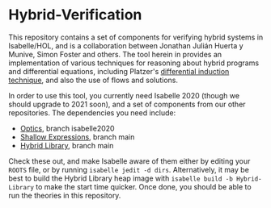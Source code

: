 # Hybrid-Verification

This repository contains a set of components for verifying hybrid systems in Isabelle/HOL, and is a collaboration between Jonathan Julián Huerta y Munive, Simon Foster and others. The tool herein in provides an implementation of various techniques for reasoning about hybrid programs and differential equations, including Platzer's [differential induction technique](http://www.ls.cs.cmu.edu/KeYmaeraX/), and also the use of flows and solutions.

In order to use this tool, you currently need Isabelle 2020 (though we should upgrade to 2021 soon), and a set of components from our other repositories. The dependencies you need include:
* [Optics](https://github.com/isabelle-utp/Optics), branch isabelle2020
* [Shallow Expressions](https://github.com/isabelle-utp/Shallow-Expressions), branch main
* [Hybrid Library](https://github.com/isabelle-utp/Hybrid-Library), branch main

Check these out, and make Isabelle aware of them either by editing your ``ROOTS`` file, or by running ``isabelle jedit -d dirs``. Alternatively, it may be best to build the Hybrid Library heap image with ``isabelle build -b Hybrid-Library`` to make the start time quicker. Once done, you should be able to run the theories in this repository.

